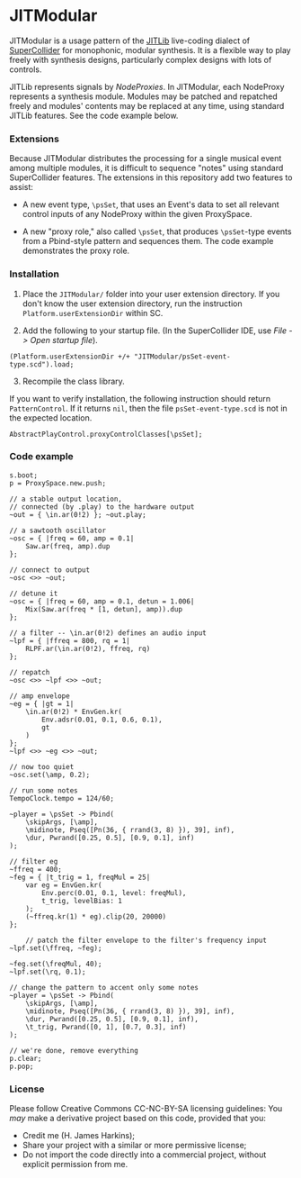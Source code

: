 # JITModular

JITModular is a usage pattern of the [JITLib](http://doc.sccode.org/Overviews/JITLib.html) live-coding dialect of [SuperCollider](http://supercollider.github.io/) for monophonic, modular synthesis. It is a flexible way to play freely with synthesis designs, particularly complex designs with lots of controls.

JITLib represents signals by *NodeProxies*. In JITModular, each NodeProxy represents a synthesis module. Modules may be patched and repatched freely and modules' contents may be replaced at any time, using standard JITLib features. See the code example below.

### Extensions

Because JITModular distributes the processing for a single musical event among multiple modules, it is difficult to sequence "notes" using standard SuperCollider features. The extensions in this repository add two features to assist:

- A new event type, `\psSet`, that uses an Event's data to set all relevant control inputs of any NodeProxy within the given ProxySpace.

- A new "proxy role," also called `\psSet`, that produces `\psSet`-type events from a Pbind-style pattern and sequences them. The code example demonstrates the proxy role.

### Installation

1. Place the `JITModular/` folder into your user extension directory. If you don't know the user extension directory, run the instruction `Platform.userExtensionDir` within SC.

2. Add the following to your startup file. (In the SuperCollider IDE, use *File -> Open startup file*).

```
(Platform.userExtensionDir +/+ "JITModular/psSet-event-type.scd").load;
```

3. Recompile the class library.

If you want to verify installation, the following instruction should return `PatternControl`. If it returns `nil`, then the file `psSet-event-type.scd` is not in the expected location.

```
AbstractPlayControl.proxyControlClasses[\psSet];
```

### Code example

```
s.boot;
p = ProxySpace.new.push;

// a stable output location,
// connected (by .play) to the hardware output
~out = { \in.ar(0!2) }; ~out.play;

// a sawtooth oscillator
~osc = { |freq = 60, amp = 0.1|
	Saw.ar(freq, amp).dup
};

// connect to output
~osc <>> ~out;

// detune it
~osc = { |freq = 60, amp = 0.1, detun = 1.006|
	Mix(Saw.ar(freq * [1, detun], amp)).dup
};

// a filter -- \in.ar(0!2) defines an audio input
~lpf = { |ffreq = 800, rq = 1|
	RLPF.ar(\in.ar(0!2), ffreq, rq)
};

// repatch
~osc <>> ~lpf <>> ~out;

// amp envelope
~eg = { |gt = 1|
	\in.ar(0!2) * EnvGen.kr(
		Env.adsr(0.01, 0.1, 0.6, 0.1),
		gt
	)
};
~lpf <>> ~eg <>> ~out;

// now too quiet
~osc.set(\amp, 0.2);

// run some notes
TempoClock.tempo = 124/60;

~player = \psSet -> Pbind(
	\skipArgs, [\amp],
	\midinote, Pseq([Pn(36, { rrand(3, 8) }), 39], inf),
	\dur, Pwrand([0.25, 0.5], [0.9, 0.1], inf)
);

// filter eg
~ffreq = 400;
~feg = { |t_trig = 1, freqMul = 25|
	var eg = EnvGen.kr(
		Env.perc(0.01, 0.1, level: freqMul),
		t_trig, levelBias: 1
	);
	(~ffreq.kr(1) * eg).clip(20, 20000)
};
	
	// patch the filter envelope to the filter's frequency input
~lpf.set(\ffreq, ~feg);

~feg.set(\freqMul, 40);
~lpf.set(\rq, 0.1);

// change the pattern to accent only some notes
~player = \psSet -> Pbind(
	\skipArgs, [\amp],
	\midinote, Pseq([Pn(36, { rrand(3, 8) }), 39], inf),
	\dur, Pwrand([0.25, 0.5], [0.9, 0.1], inf),
	\t_trig, Pwrand([0, 1], [0.7, 0.3], inf)
);

// we're done, remove everything
p.clear;
p.pop;
```

### License

Please follow Creative Commons CC-NC-BY-SA licensing guidelines: You *may* make a derivative project based on this code, provided that you:

- Credit me (H. James Harkins);
- Share your project with a similar or more permissive license;
- Do not import the code directly into a commercial project, without explicit permission from me.
